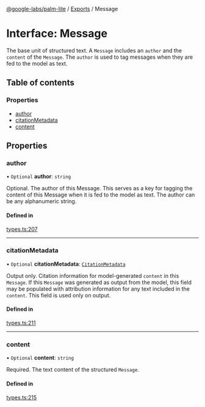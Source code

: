 [@google-labs/palm-lite](../README.md) / [Exports](../modules.md) / Message

# Interface: Message

The base unit of structured text. A `Message` includes an `author` and the `content` of the `Message`. The `author` is used to tag messages when they are fed to the model as text.

## Table of contents

### Properties

- [author](Message.md#author)
- [citationMetadata](Message.md#citationmetadata)
- [content](Message.md#content)

## Properties

### author

• `Optional` **author**: `string`

Optional. The author of this Message. This serves as a key for tagging the content of this Message when it is fed to the model as text. The author can be any alphanumeric string.

#### Defined in

[types.ts:207](https://github.com/google/labs-prototypes/blob/99919d5/seeds/palm-lite/src/types.ts#L207)

___

### citationMetadata

• `Optional` **citationMetadata**: [`CitationMetadata`](CitationMetadata.md)

Output only. Citation information for model-generated `content` in this `Message`. If this `Message` was generated as output from the model, this field may be populated with attribution information for any text included in the `content`. This field is used only on output.

#### Defined in

[types.ts:211](https://github.com/google/labs-prototypes/blob/99919d5/seeds/palm-lite/src/types.ts#L211)

___

### content

• `Optional` **content**: `string`

Required. The text content of the structured `Message`.

#### Defined in

[types.ts:215](https://github.com/google/labs-prototypes/blob/99919d5/seeds/palm-lite/src/types.ts#L215)
